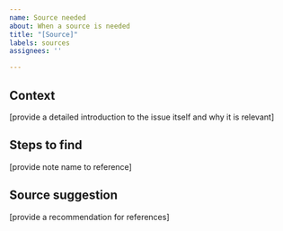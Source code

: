 ```yaml
---
name: Source needed
about: When a source is needed
title: "[Source]"
labels: sources
assignees: ''

---
```


## Context

[provide a detailed introduction to the issue itself and why it is relevant]

## Steps to find

[provide note name to reference]

## Source suggestion

[provide a recommendation for references]
